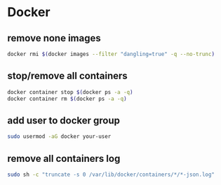 # Docker

## remove none images

```bash
docker rmi $(docker images --filter "dangling=true" -q --no-trunc)
```

## stop/remove all containers

```bash
docker container stop $(docker ps -a -q)
docker container rm $(docker ps -a -q)
```

## add user to docker group

```bash
sudo usermod -aG docker your-user
```

## remove all containers log

```bash
sudo sh -c "truncate -s 0 /var/lib/docker/containers/*/*-json.log"
```

